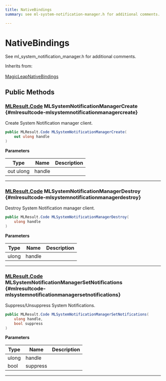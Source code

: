 ```yaml
---
title: NativeBindings
summary: see ml-system-notification-manager.h for additional comments. 

---
```


# NativeBindings




See ml&#95;system&#95;notification&#95;manager.h for additional comments.   


Inherits from: <br></br>[MagicLeapNativeBindings](/versioned_docs/version-02-Aug-2023/unity-api/api/UnityEngine.XR.MagicLeap.Native/MagicLeapNativeBindings/UnityEngine.XR.MagicLeap.Native.MagicLeapNativeBindings.md)




## Public Methods

### [MLResult.Code](/versioned_docs/version-02-Aug-2023/unity-api/api/UnityEngine.XR.MagicLeap/UnityEngine.XR.MagicLeap.MLResult.md#int-code) MLSystemNotificationManagerCreate {#mlresultcode-mlsystemnotificationmanagercreate}

Create System Notification manager client. 

```csharp
public MLResult.Code MLSystemNotificationManagerCreate(
    out ulong handle
)
```


**Parameters**

| Type | Name  | Description  | 
|--|--|--|
| out ulong |handle||






-----------

### [MLResult.Code](/versioned_docs/version-02-Aug-2023/unity-api/api/UnityEngine.XR.MagicLeap/UnityEngine.XR.MagicLeap.MLResult.md#int-code) MLSystemNotificationManagerDestroy {#mlresultcode-mlsystemnotificationmanagerdestroy}

Destroy System Notification manager client. 

```csharp
public MLResult.Code MLSystemNotificationManagerDestroy(
    ulong handle
)
```


**Parameters**

| Type | Name  | Description  | 
|--|--|--|
| ulong |handle||






-----------

### [MLResult.Code](/versioned_docs/version-02-Aug-2023/unity-api/api/UnityEngine.XR.MagicLeap/UnityEngine.XR.MagicLeap.MLResult.md#int-code) MLSystemNotificationManagerSetNotifications {#mlresultcode-mlsystemnotificationmanagersetnotifications}

Suppress/Unsuppress System Notifications. 

```csharp
public MLResult.Code MLSystemNotificationManagerSetNotifications(
    ulong handle,
    bool suppress
)
```


**Parameters**

| Type | Name  | Description  | 
|--|--|--|
| ulong |handle||
| bool |suppress||






-----------


